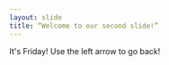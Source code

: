 ```yaml
---
layout: slide
title: “Welcome to our second slide!”
---
```

It's Friday!
Use the left arrow to go back!
